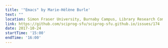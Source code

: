 ```yaml
---
title: '"Emacs" by Marie-Hélène Burle'
text: ""
location: Simon Fraser University, Burnaby Campus, Library Research Commons
link: https://github.com/sciprog-sfu/sciprog-sfu.github.io/issues/174
date: 2017-10-24
startTime: '15:00'
endTime: '16:00'
---
```

